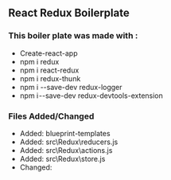 ## React Redux Boilerplate

### This boiler plate was made with :

- Create-react-app
- npm i redux
- npm i react-redux
- npm i redux-thunk
- npm i --save-dev redux-logger
- npm i --save-dev redux-devtools-extension

### Files Added/Changed

- Added: blueprint-templates
- Added: src\Redux\reducers.js
- Added: src\Redux\actions.js
- Added: src\Redux\store.js
- Changed: 